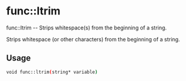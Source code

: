 # func::ltrim
func::ltrim -- Strips whitespace(s) from the beginning of a string.

Strips whitespace (or other characters) from the beginning of a string.

## Usage
```sh
void func::ltrim(string* variable)
```
